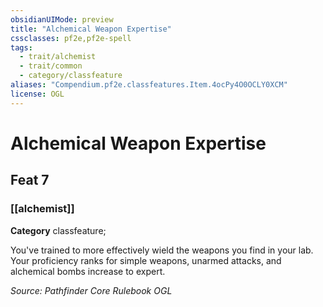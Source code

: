 ```yaml
---
obsidianUIMode: preview
title: "Alchemical Weapon Expertise"
cssclasses: pf2e,pf2e-spell
tags:
  - trait/alchemist
  - trait/common
  - category/classfeature
aliases: "Compendium.pf2e.classfeatures.Item.4ocPy4O0OCLY0XCM"
license: OGL
---
```

# Alchemical Weapon Expertise
## Feat 7
### [[alchemist]]

**Category** classfeature; 




You've trained to more effectively wield the weapons you find in your lab. Your proficiency ranks for simple weapons, unarmed attacks, and alchemical bombs increase to expert.

*Source: Pathfinder Core Rulebook*
*OGL*